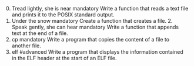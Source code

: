 0. Tread lightly, she is near
mandatory
Write a function that reads a text file and prints it to the POSIX standard output.
1. Under the snow
mandatory
Create a function that creates a file.
                                                                                                                                                                  2. Speak gently, she can hear
mandatory
Write a function that appends text at the end of a file.
3. cp
mandatory
Write a program that copies the content of a file to another file.
4. elf
#advanced
Write a program that displays the information contained in the ELF header at the start of an ELF file.
